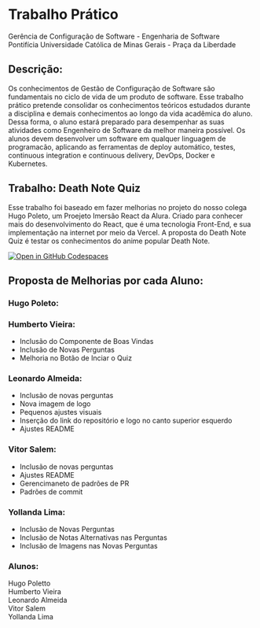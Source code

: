 # Trabalho Prático
Gerência de Configuração de Software - Engenharia de Software\
Pontifícia Universidade Católica de Minas Gerais - Praça da Liberdade

## Descrição:
Os conhecimentos de Gestão de Configuração de Software são fundamentais no ciclo de vida de um produto de software. Esse trabalho prático pretende consolidar os conhecimentos teóricos estudados durante a disciplina e demais conhecimentos ao longo da vida acadêmica do aluno. Dessa forma, o aluno estará preparado para desempenhar as suas atividades como Engenheiro de Software da melhor maneira possível. Os alunos devem desenvolver um software em qualquer linguagem de programacão, aplicando as ferramentas de deploy automático, testes, continuous integration e continuous delivery, DevOps, Docker e Kubernetes.

## Trabalho: Death Note Quiz

Esse trabalho foi baseado em fazer melhorias no projeto do nosso colega Hugo Poleto, um Proejeto Imersão React da Alura. Criado para conhecer mais do desenvolvimento do React, que é uma tecnologia Front-End, e sua implementação na internet por meio da Vercel. A proposta do Death Note Quiz é testar os conhecimentos do anime popular Death Note.

[![Open in GitHub Codespaces](https://github.com/codespaces/badge.svg)](https://codespaces.new/HugoPoletto34/Death-Note-Quiz?quickstart=1)

## Proposta de Melhorias por cada Aluno:
### Hugo Poleto:
### Humberto Vieira:
- Inclusão do Componente de Boas Vindas
- Inclusão de Novas Perguntas
- Melhoria no Botão de Inciar o Quiz

### Leonardo Almeida:
- Inclusão de novas perguntas
- Nova imagem de logo
- Pequenos ajustes visuais
- Inserção do link do repositório e logo no canto superior esquerdo
- Ajustes README

### Vitor Salem:
- Inclusão de novas perguntas
- Ajustes README
- Gerencimaneto de padrões de PR
- Padrões de commit

### Yollanda Lima:
- Inclusão de Novas Perguntas
- Inclusão de Notas Alternativas nas Perguntas
- Inclusão de Imagens nas Novas Perguntas

### Alunos:
Hugo Poletto\
Humberto Vieira\
Leonardo Almeida\
Vitor Salem\
Yollanda Lima
